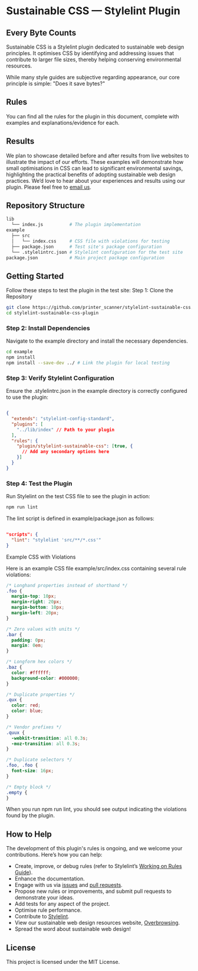 # **Sustainable CSS — Stylelint Plugin**

## Every Byte Counts

Sustainable CSS is a Stylelint plugin dedicated to sustainable web design principles. It optimises CSS by identifying and addressing issues that contribute to larger file sizes, thereby helping conserving environmental resources.

While many style guides are subjective regarding appearance, our core principle is simple: "Does it save bytes?"

## Rules

You can find all the rules for the plugin in this document, complete with examples and explanations/evidence for each.

## Results

We plan to showcase detailed before and after results from live websites to illustrate the impact of our efforts. These examples will demonstrate how small optimisations in CSS can lead to significant environmental savings, highlighting the practical benefits of adopting sustainable web design practices. We’d love to hear about your experiences and results using our plugin. Please feel free to [email us](mailto:research@headless.horse).


## Repository Structure
```bash
lib
  └── index.js          # The plugin implementation
example
  ├── src
  │   └── index.css     # CSS file with violations for testing
  ├── package.json      # Test site's package configuration
  └── .stylelintrc.json # Stylelint configuration for the test site
package.json            # Main project package configuration
```

## Getting Started

Follow these steps to test the plugin in the test site:
Step 1: Clone the Repository

```sh
git clone https://github.com/printer_scanner/stylelint-sustainable-css.git
cd stylelint-sustainable-css-plugin
```

### Step 2: Install Dependencies

Navigate to the example directory and install the necessary dependencies.

```sh
cd example
npm install
npm install --save-dev ../ # Link the plugin for local testing
```

### Step 3: Verify Stylelint Configuration

Ensure the .stylelintrc.json in the example directory is correctly configured to use the plugin:

```json

{
  "extends": "stylelint-config-standard",
  "plugins": [
    "../lib/index" // Path to your plugin
  ],
  "rules": {
    "plugin/stylelint-sustainable-css": [true, {
      // Add any secondary options here
    }]
  }
}
```

### Step 4: Test the Plugin

Run Stylelint on the test CSS file to see the plugin in action:

```sh
npm run lint
```

The lint script is defined in example/package.json as follows:

```json

"scripts": {
  "lint": "stylelint 'src/**/*.css'"
}
```

Example CSS with Violations

Here is an example CSS file example/src/index.css containing several rule violations:

```css
/* Longhand properties instead of shorthand */
.foo {
  margin-top: 10px;
  margin-right: 20px;
  margin-bottom: 10px;
  margin-left: 20px;
}

/* Zero values with units */
.bar {
  padding: 0px;
  margin: 0em;
}

/* Longform hex colors */
.baz {
  color: #ffffff;
  background-color: #000000;
}

/* Duplicate properties */
.qux {
  color: red;
  color: blue;
}

/* Vendor prefixes */
.quux {
  -webkit-transition: all 0.3s;
  -moz-transition: all 0.3s;
}

/* Duplicate selectors */
.foo, .foo {
  font-size: 16px;
}

/* Empty block */
.empty {
}
```

When you run npm run lint, you should see output indicating the violations found by the plugin.

## How to Help

The development of this plugin's rules is ongoing, and we welcome your contributions. Here’s how you can help:

- Create, improve, or debug rules (refer to Stylelint’s [Working on Rules Guide](https://github.com/stylelint/stylelint/blob/master/docs/developer-guide/rules.md)).
- Enhance the documentation.
- Engage with us via [issues](https://github.com/printerscanner/stylelint-sustainable-css/issues) and [pull requests](https://github.com/printerscanner/stylelint-sustainable-css/pulls).
- Propose new rules or improvements, and submit pull requests to demonstrate your ideas.
- Add tests for any aspect of the project.
- Optimise rule performance.
- Contribute to [Stylelint](https://github.com/stylelint/stylelint).
- View our sustainable web design resources website, [Overbrowsing](https://overbrowsing.com/).
- Spread the word about sustainable web design!

## License
This project is licensed under the MIT License.